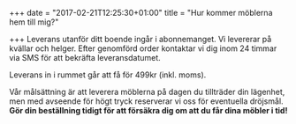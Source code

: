 +++
date = "2017-02-21T12:25:30+01:00"
title = "Hur kommer möblerna hem till mig?"

+++
Leverans utanför ditt boende ingår i abonnemanget. Vi levererar på kvällar och helger. Efter genomförd order kontaktar vi dig inom 24 timmar via SMS för att bekräfta leveransdatumet.

Leverans in i rummet går att få för 499kr (inkl. moms).

Vår målsättning är att leverera möblerna på dagen du tillträder din lägenhet, men med avseende för högt tryck reserverar vi oss för eventuella dröjsmål. __Gör din beställning tidigt för att försäkra dig om att du får dina möbler i tid!__
